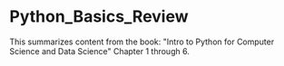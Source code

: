 # Python_Basics_Review
This summarizes content from the book: "Intro to Python for Computer Science and Data Science" Chapter 1 through 6. 
